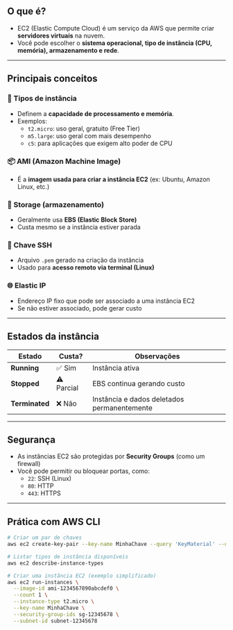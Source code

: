 ## O que é?

- EC2 (Elastic Compute Cloud) é um serviço da AWS que permite criar **servidores virtuais** na nuvem.
- Você pode escolher o **sistema operacional, tipo de instância (CPU, memória), armazenamento e rede**.

---

## Principais conceitos

### 🧱 Tipos de instância
- Definem a **capacidade de processamento e memória**.
- Exemplos:
  - `t2.micro`: uso geral, gratuito (Free Tier)
  - `m5.large`: uso geral com mais desempenho
  - `c5`: para aplicações que exigem alto poder de CPU

### 📦 AMI (Amazon Machine Image)
- É a **imagem usada para criar a instância EC2** (ex: Ubuntu, Amazon Linux, etc.)

### 🧰 Storage (armazenamento)
- Geralmente usa **EBS (Elastic Block Store)**
- Custa mesmo se a instância estiver parada

### 🔐 Chave SSH
- Arquivo `.pem` gerado na criação da instância
- Usado para **acesso remoto via terminal (Linux)**

### 🌐 Elastic IP
- Endereço IP fixo que pode ser associado a uma instância EC2
- Se não estiver associado, pode gerar custo

---

## Estados da instância

| Estado       | Custa? | Observações                              |
|--------------|--------|------------------------------------------|
| **Running**  | ✅ Sim  | Instância ativa                          |
| **Stopped**  | ⚠️ Parcial | EBS continua gerando custo               |
| **Terminated** | ❌ Não  | Instância e dados deletados permanentemente |

---

## Segurança

- As instâncias EC2 são protegidas por **Security Groups** (como um firewall)
- Você pode permitir ou bloquear portas, como:
  - `22`: SSH (Linux)
  - `80`: HTTP
  - `443`: HTTPS

---

## Prática com AWS CLI

```bash
# Criar um par de chaves
aws ec2 create-key-pair --key-name MinhaChave --query 'KeyMaterial' --output text > MinhaChave.pem

# Listar tipos de instância disponíveis
aws ec2 describe-instance-types

# Criar uma instância EC2 (exemplo simplificado)
aws ec2 run-instances \
  --image-id ami-1234567890abcdef0 \
  --count 1 \
  --instance-type t2.micro \
  --key-name MinhaChave \
  --security-group-ids sg-12345678 \
  --subnet-id subnet-12345678
